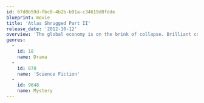 ```yaml
---
id: 67d8b59d-fbc0-4b2b-b91a-c34619d8fdde
blueprint: movie
title: 'Atlas Shrugged Part II'
release_date: '2012-10-12'
overview: 'The global economy is on the brink of collapse. Brilliant creators, from artists to industrialists, continue to mysteriously disappear. Unemployment has risen to 24%. Gas is now $42 per gallon.  Dagny Taggart, Vice President in Charge of Operations for Taggart Transcontinental, has discovered what may very well be the answer to the mounting energy crisis - found abandoned amongst ruins, a miraculous motor that could seemingly power the World.  But, the motor is dead... there is no one left to decipher its secret... and, someone is watching.  It’s a race against the clock to find the inventor and stop the destroyer before the motor of the World is stopped for good.  A motor that would power the World. A World whose motor would be stopped.  Who is John Galt?'
genres:
  -
    id: 18
    name: Drama
  -
    id: 878
    name: 'Science Fiction'
  -
    id: 9648
    name: Mystery
---
```

